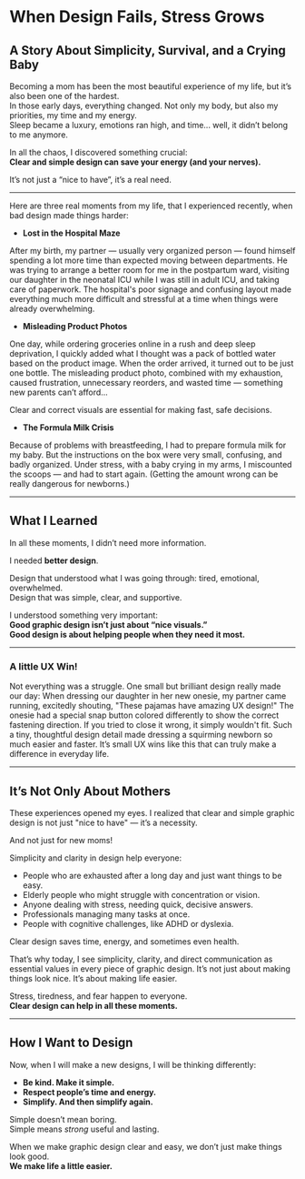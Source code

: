 # When Design Fails, Stress Grows

## A Story About Simplicity, Survival, and a Crying Baby

Becoming a mom has been the most beautiful experience of my life, but it’s also been one of the hardest.  
In those early days, everything changed. Not only my body, but also my priorities, my time and my energy.  
Sleep became a luxury, emotions ran high, and time... well, it didn’t belong to me anymore.

In all the chaos, I discovered something crucial:  
**Clear and simple design can save your energy (and your nerves).**

It’s not just a “nice to have”, it’s a real need.

---


Here are three real moments from my life, that I experienced recently, when bad design made things harder:

- **Lost in the Hospital Maze**

After my birth, my partner — usually very organized person — found himself spending a lot more time than expected moving between departments. He was trying to arrange a better room for me in the postpartum ward, visiting our daughter in the neonatal ICU while I was still in adult ICU, and taking care of paperwork.
The hospital's poor signage and confusing layout made everything much more difficult and stressful at a time when things were already overwhelming.

- **Misleading Product Photos**

One day, while ordering groceries online in a rush and deep sleep deprivation, I quickly added what I thought was a pack of bottled water based on the product image.
When the order arrived, it turned out to be just one bottle.
The misleading product photo, combined with my exhaustion, caused frustration, unnecessary reorders, and wasted time — something new parents can’t afford...

Clear and correct visuals are essential for making fast, safe decisions.

- **The Formula Milk Crisis**

Because of problems with breastfeeding, I had to prepare formula milk for my baby.
But the instructions on the box were very small, confusing, and badly organized.
Under stress, with a baby crying in my arms, I miscounted the scoops — and had to start again.
(Getting the amount wrong can be really dangerous for newborns.)

---

## What I Learned

In all these moments, I didn’t need more information.

I needed **better design**.

Design that understood what I was going through: tired, emotional, overwhelmed.  
Design that was simple, clear, and supportive.

I understood something very important:  
**Good graphic design isn’t just about “nice visuals.”**  
**Good design is about helping people when they need it most.**

---

### **A little UX Win!**

Not everything was a struggle.
One small but brilliant design really made our day:
When dressing our daughter in her new onesie, my partner came running, excitedly shouting, "These pajamas have amazing UX design!"
The onesie had a special snap button colored differently to show the correct fastening direction.
If you tried to close it wrong, it simply wouldn't fit.
Such a tiny, thoughtful design detail made dressing a squirming newborn so much easier and faster.
It’s small UX wins like this that can truly make a difference in everyday life.


---

## It’s Not Only About Mothers

These experiences opened my eyes.
I realized that clear and simple graphic design is not just "nice to have" — it’s a necessity.

And not just for new moms!

Simplicity and clarity in design help everyone:

- People who are exhausted after a long day and just want things to be easy.
- Elderly people who might struggle with concentration or vision.
- Anyone dealing with stress, needing quick, decisive answers.
- Professionals managing many tasks at once.
- People with cognitive challenges, like ADHD or dyslexia.

Clear design saves time, energy, and sometimes even health.

That’s why today, I see simplicity, clarity, and direct communication as essential values in every piece of graphic design.
It’s not just about making things look nice.
It’s about making life easier.

Stress, tiredness, and fear happen to everyone.  
**Clear design can help in all these moments.**

---

## How I Want to Design

Now, when I will make a new designs, I will be thinking differently:

- **Be kind. Make it simple.**
- **Respect people’s time and energy.**
- **Simplify. And then simplify again.**

Simple doesn’t mean boring.  
Simple means *strong* useful and lasting.

When we make graphic design clear and easy, we don’t just make things look good.  
**We make life a little easier.**

